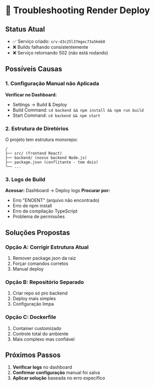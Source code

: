 # 🔧 Troubleshooting Render Deploy

## Status Atual
- ✅ Serviço criado: `srv-d3c25l37mgec73a5kmb0`
- ❌ Builds falhando consistentemente
- ❌ Serviço retornando 502 (não está rodando)

## Possíveis Causas

### 1. Configuração Manual não Aplicada
**Verificar no Dashboard:**
- Settings → Build & Deploy
- Build Command: `cd backend && npm install && npm run build`
- Start Command: `cd backend && npm start`

### 2. Estrutura de Diretórios
O projeto tem estrutura monorepo:
```
/
├── src/ (frontend React)
├── backend/ (nosso backend Node.js)
├── package.json (conflitante - tem dois)
└── ...
```

### 3. Logs de Build
**Acessar:** Dashboard → Deploy logs
**Procurar por:**
- Erro "ENOENT" (arquivo não encontrado)
- Erro de npm install
- Erro de compilação TypeScript
- Problema de permissões

## Soluções Propostas

### Opção A: Corrigir Estrutura Atual
1. Remover package.json da raiz
2. Forçar comandos corretos
3. Manual deploy

### Opção B: Repositório Separado
1. Criar repo só pro backend
2. Deploy mais simples
3. Configuração limpa

### Opção C: Dockerfile
1. Container customizado
2. Controle total do ambiente
3. Mais complexo mas confiável

## Próximos Passos
1. **Verificar logs** no dashboard
2. **Confirmar configuração** manual foi salva
3. **Aplicar solução** baseada no erro específico